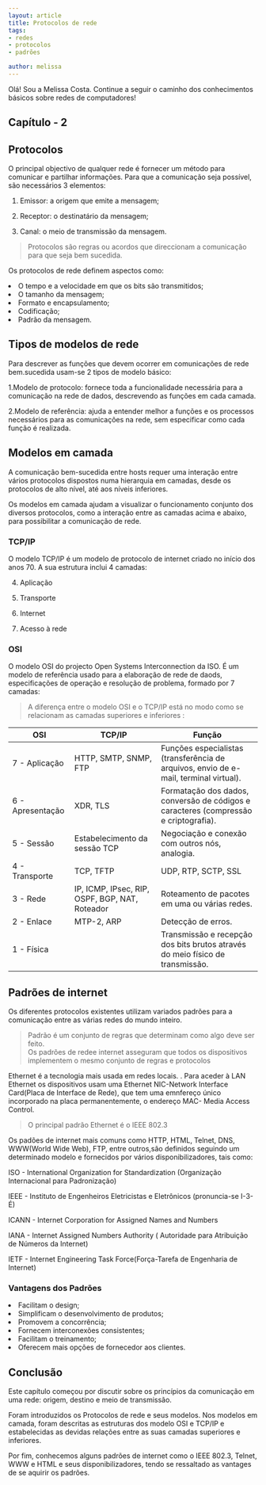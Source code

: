 ```yaml
---
layout: article
title: Protocolos de rede
tags:
- redes
- protocolos
- padrões

author: melissa
---
```


Olá!
Sou a Melissa Costa.
Continue a seguir o caminho dos conhecimentos básicos sobre redes de computadores!


## Capítulo - 2

## Protocolos

O principal objectivo de qualquer rede é fornecer um método para comunicar e partilhar informações. Para que a comunicação seja possível, são necessários 3 elementos:

1. Emissor: a origem que emite a mensagem;

2. Receptor: o destinatário da mensagem;

3. Canal: o meio de transmissão da mensagem.


>Protocolos são regras ou acordos que direccionam a comunicação para que seja bem sucedida.

Os protocolos de rede definem aspectos como:
<li>O tempo e a velocidade em que os bits são transmitidos;</li>
<li>O tamanho da mensagem;</li>
<li>Formato e encapsulamento;</li>
<li>Codificação;</li>
<li>Padrão da mensagem.</li>

## Tipos de modelos de rede

Para descrever as funções que devem ocorrer em comunicações de rede bem.sucedida usam-se 2 tipos de modelo básico:

1.Modelo de protocolo: fornece toda a funcionalidade necessária para a comunicação na rede de dados, descrevendo as funções em cada camada.

2.Modelo de referência: ajuda a entender melhor a funções e os processos necessários para as comunicações na rede, sem especificar como cada função é realizada.

## Modelos em camada

A comunicação bem-sucedida entre hosts requer uma interação entre vários protocolos dispostos numa hierarquia em camadas, desde os protocolos de alto nível, até aos níveis inferiores.

Os modelos em camada ajudam a visualizar o funcionamento conjunto dos diversos protocolos, como a interação entre as camadas acima e abaixo, para possibilitar a comunicação de rede.
### TCP/IP
O modelo TCP/IP é um modelo de protocolo de internet criado no início dos anos 70. A sua estrutura  inclui 4 camadas:

4. Aplicação

3. Transporte

2. Internet

1. Acesso à rede

### OSI

O modelo OSI do projecto Open Systems Interconnection da ISO. É um modelo de referência usado para a elaboração de rede de daods, especificações de operação e resolução de problema, formado por 7 camadas:

>A diferença entre o modelo OSI e o  TCP/IP está no modo como se relacionam as camadas superiores e inferiores :

| OSI | TCP/IP | Função |
|--- |--- |--- |
| 7 - Aplicação | HTTP, SMTP, SNMP, FTP | Funções especialistas (transferência de arquivos, envio de e-mail, terminal virtual).|
| 6 - Apresentação | XDR, TLS | Formatação dos dados, conversão de códigos e caracteres (compressão e criptografia).|
| 5 - Sessão	| Estabelecimento da sessão TCP | Negociação e conexão com outros nós, analogia.|
| 4 - Transporte |	TCP, TFTP |UDP, RTP, SCTP, SSL | Oferece métodos para a entrega de dados ponto-a-ponto.|
| 3 - Rede |	IP, ICMP, IPsec, RIP, OSPF, BGP, NAT, Roteador | Roteamento de pacotes em uma ou várias redes.|
| 2 - Enlace | 	MTP-2, ARP | Detecção de erros.|
| 1 - Física |	| Transmissão e recepção dos bits brutos através do meio físico de transmissão.|

## Padrões de internet

Os diferentes protocolos existentes utilizam variados padrões para a comunicação entre as várias redes do mundo inteiro.

> Padrão é um conjunto de regras que determinam como algo deve ser feito. <br> Os padrões de redee internet asseguram que todos os dispositivos implementem o mesmo conjunto de regras e protocolos

Ethernet é a tecnologia mais usada em redes locais. . Para aceder à LAN Ethernet os dispositivos usam uma Ethernet NIC-Network Interface Card(Placa de Interface de Rede), que tem uma emnfereço único incorporado na placa permanentemente, o endereço MAC- Media Access Control.

>O principal padrão Ethernet é o IEEE 802.3

Os padões de internet mais comuns como HTTP, HTML, Telnet, DNS, WWW(World Wide Web), FTP, entre outros,são definidos  seguindo um determinado modelo e fornecidos por vários disponibilizadores, tais como:

ISO - International Organization for Standardization (Organização Internacional para Padronização)

IEEE - Instituto de Engenheiros Eletricistas e Eletrônicos (pronuncia-se I-3-É) 

ICANN - Internet Corporation for Assigned Names and Numbers

IANA - Internet Assigned Numbers Authority ( Autoridade para Atribuição de Números da Internet) 

IETF - Internet Engineering Task Force(Força-Tarefa de Engenharia de Internet)

### Vantagens dos Padrões

<li>Facilitam o design;</li>
<li>Simplificam o desenvolvimento de produtos;</li>
<li>Promovem a concorrência;</li>
<li>Fornecem interconexões consistentes;</li>
<li>Facilitam o treinamento;</li>
<li>Oferecem mais opções de fornecedor aos clientes.</li>

## Conclusão

Este capítulo começou por discutir sobre os princípios da comunicação em uma rede: origem, destino e meio de transmissão. 

Foram introduzidos os Protocolos de rede e seus modelos. Nos modelos em camada, foram descritas as estruturas dos modelo OSI e TCP/IP e estabelecidas as devidas relações entre as suas camadas superiores e inferiores.

Por fim, conhecemos alguns padrões de internet como o IEEE 802.3, Telnet, WWW e HTML e seus disponibilizadores, tendo se ressaltado as vantages de se aquirir os padrões.

